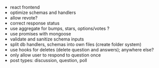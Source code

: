 - react frontend
- optimize schemas and handlers
- allow revote?
- correct response status
- use aggregate for bumps, stars, options/votes ?
- use promises with mongoose
- validate and sanitize schema inputs
- split db handlers, schemas into own files (create folder system)
- use hooks for deletes (delete question and answers); anywhere else?
- only allow user to respond to question once
- post types: discussion, question, poll
